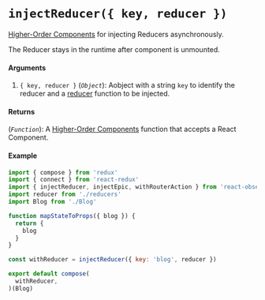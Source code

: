 # `injectReducer({ key, reducer })`

[Higher-Order Components](https://reactjs.org/docs/higher-order-components.html) for injecting Reducers asynchronously.

The Reducer stays in the runtime after component is unmounted.

#### Arguments

1. `{ key, reducer }` (*`Object`*): Aobject with a string `key` to identify the reducer and a [reducer](https://redux.js.org/basics/reducers) function to be injected.

#### Returns

(*`Function`*): A [Higher-Order Components](https://reactjs.org/docs/higher-order-components.html) function that accepts a React Component.

#### Example

```js
import { compose } from 'redux'
import { connect } from 'react-redux'
import { injectReducer, injectEpic, withRouterAction } from 'react-observatory'
import reducer from './reducers'
import Blog from './Blog'

function mapStateToProps({ blog }) {
  return {
    blog
  }
}

const withReducer = injectReducer({ key: 'blog', reducer })

export default compose(
  withReducer,
)(Blog)
```

